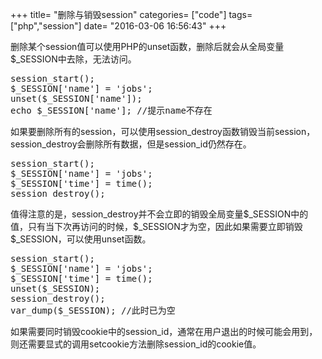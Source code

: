 +++
title= "删除与销毁session"
categories= ["code"]
tags= ["php","session"]
date= "2016-03-06 16:56:43"
+++

<div class="entry-content">
<p id="J_CodeLang" class="code-head">删除某个session值可以使用PHP的unset函数，删除后就会从全局变量$_SESSION中去除，无法访问。</p>

<div id="J_CodeDescr" class="code-description">
<div class="code-desc co">
<pre class="code">session_start();
$_SESSION['name'] = 'jobs';
unset($_SESSION['name']);
echo $_SESSION['name']; //提示name不存在</pre>
如果要删除所有的session，可以使用session_destroy函数销毁当前session，session_destroy会删除所有数据，但是session_id仍然存在。
<pre class="code">session_start();
$_SESSION['name'] = 'jobs';
$_SESSION['time'] = time();
session_destroy();</pre>
值得注意的是，session_destroy并不会立即的销毁全局变量$_SESSION中的值，只有当下次再访问的时候，$_SESSION才为空，因此如果需要立即销毁$_SESSION，可以使用unset函数。
<pre class="code">session_start();
$_SESSION['name'] = 'jobs';
$_SESSION['time'] = time();
unset($_SESSION);
session_destroy(); 
var_dump($_SESSION); //此时已为空</pre>
如果需要同时销毁cookie中的session_id，通常在用户退出的时候可能会用到，则还需要显式的调用setcookie方法删除session_id的cookie值。

</div>
</div>
</div>
